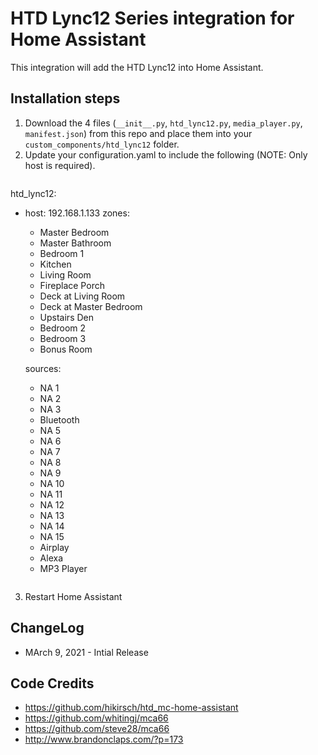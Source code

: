 # HTD Lync12 Series integration for Home Assistant

This integration will add the HTD Lync12 into Home Assistant.

## Installation steps

1. Download the 4 files (`__init__.py`, `htd_lync12.py`, `media_player.py`, `manifest.json`) from this repo and place them into your `custom_components/htd_lync12` folder.
2. Update your configuration.yaml to include the following (NOTE: Only host is required).
    ```yaml
htd_lync12:
  - host: 192.168.1.133
    zones:
      - Master Bedroom
      - Master Bathroom
      - Bedroom 1
      - Kitchen
      - Living Room
      - Fireplace Porch
      - Deck at Living Room
      - Deck at Master Bedroom
      - Upstairs Den
      - Bedroom 2
      - Bedroom 3
      - Bonus Room

    sources:
      - NA 1
      - NA 2
      - NA 3
      - Bluetooth
      - NA 5
      - NA 6
      - NA 7
      - NA 8
      - NA 9
      - NA 10
      - NA 11
      - NA 12
      - NA 13
      - NA 14
      - NA 15
      - Airplay
      - Alexa
      - MP3 Player
    ```
3. Restart Home Assistant


## ChangeLog
- MArch 9, 2021 - Intial Release


## Code Credits
- https://github.com/hikirsch/htd_mc-home-assistant
- https://github.com/whitingj/mca66
- https://github.com/steve28/mca66
- http://www.brandonclaps.com/?p=173
